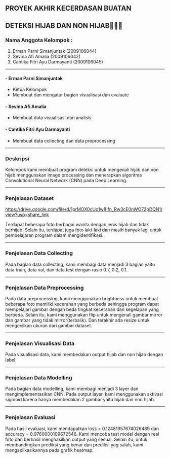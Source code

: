 ## PROYEK AKHIR KECERDASAN BUATAN
## DETEKSI HIJAB DAN NON HIJAB👧🧕🏻

### Nama Anggota Kelompok :
1. Erman Parni Simanjuntak (2009106044)
2. Sevina Afi Amalia (2009106042)
3. Cantika Fitri Ayu Darmayanti (2009106045)

---------------------------------------------------------------------------------------------
#### - Erman Parni Simanjuntak
* Ketua Kelompok
* Membuat dan mengatur bagian visualisasi dan evaluate

#### - Sevina Afi Amalia
* Membuat data visualisasi dan analisis

#### - Cantika Fitri Ayu Darmayanti
* Membuat data collecting dan data preprocessing

---------------------------------------------------------------------------------------------
### Deskripsi
Kelompok kami membuat program deteksi untuk mengenali hijab dan non hijab menggunakan image processing dan menerapkan algoritma Convolutional Neural Network (CNN) pada Deep Learning.

---------------------------------------------------------------------------------------------
### Penjelasan Dataset
https://drive.google.com/file/d/1prMOX0cUo1w8Ifn_Rw3cE0nWO72pDQN1/view?usp=share_link 

Terdapat beberapa foto berbagai wanita dengan jenis hijab dan tidak berhijab. Selain itu, terdapat juga foto laki-laki dan masih banyak lagi untuk pembelajaran program dalam mengidentifikasi.

---------------------------------------------------------------------------------------------
### Penjelasan Data Collecting
Pada bagian data collecting, kami membagi data menjadi 3 bagian yaitu data train, data val, dan data test dengan rasio 0.7, 0.2, 0.1.

---------------------------------------------------------------------------------------------
### Penjelasan Data Preprocessing
Pada data preprocessing, kami menggunakan brightness untuk membuat beberapa foto memiliki kecerahan yang berbeda sehingga program dapat mempelajari gambar dengan beda tingkat kecerahan dan kegelapan yang berbeda. Selain itu, kami menggunakan flip untuk mengenali gambar mirror dan gambar yang tidak mirror(terbalik). Dan terakhir ada resize untuk mengecilkan ukuran dari gambar dataset.

-------------------------------------------------------------------------------------------
### Penjelasan Visualisasi Data
Pada visualisasi data, kami membedakan output hijab dan non hijab dengan label.

-------------------------------------------------------------------------------------------
### Penjelasan Data Modelling
Pada bagian data modelling, kami membagi menjadi 3 layer dan mengimplementasikan CNN. Pada output layer, kami menggunakan aktivasi sigmoid karena hanya membedakan 2 gambar yaitu hijab dan non hijab.

-------------------------------------------------------------------------------------------
### Penjelasan Evaluasi
Pada hasil evaluasi, kami mendapatkan loss = 0.12481957674026489 dan accuracy = 0.9760000109672546. Kami mencoba test model dengan real foto dan berhasil menghasilkan output yang sesuai. Selain itu, untuk membandingkan prediksi yang benar dan prediksi yag salah, kami mengaplikasikannya pada grafik heatmap.
